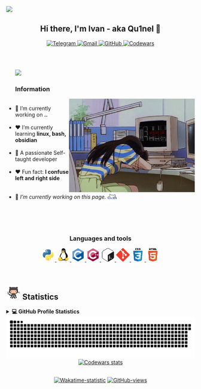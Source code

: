<img src="https://raw.githubusercontent.com/trinib/trinib/82213791fa9ff58d3ca768ddd6de2489ec23ffca/images/footer.svg" />

<h2 align="center">Hi there, I'm Ivan - aka Qu1nel 👋</h2>

<p align="center">
  <a href="https://t.me/qnllqq" target="_blank">
    <img src="https://img.shields.io/badge/Telegram-%231DA1F2.svg?&style=for-the-badge&logo=Telegram&logoColor=white&color=071A2C" alt="Telegram"/>
  </a>
  <a href="mailto:covach.qn@gmail.com" target="_blank">
    <img src="https://img.shields.io/badge/-Gmail-%230077B5.svg?&style=for-the-badge&logo=Gmail&logoColor=white&color=071A2C" alt="Gmail"/>
  </a>
  <a href="https://github.com/Qu1nel" target="_blank">
    <img src="https://img.shields.io/badge/GitHub-%23E4405F.svg?&style=for-the-badge&logo=GitHub&logoColor=white&color=071A2C" alt="GitHub"/>
  </a>
  <a href="https://www.codewars.com/users/Qu1nel" target="_blank">
    <img src="https://img.shields.io/badge/Codewars-%2312100E.svg?&style=for-the-badge&logo=Codewars&logoColor=white&color=071A2C" alt="Codewars"/>
  </a>
</p>

<br /><br />

<ul>
  <img src="https://readme-typing-svg.demolab.com?font=Fira+Code&size=22&duration=3000&pause=1000&color=FFF&width=600&lines=Welcome+to+my+GitHub+profile!;I'm+a+Ivan+Covach;I'm+passionate+Self-taught+Developer;I'm+a+Student;I'm+a+Teenager!!" />
  <h3>Information</h3>
  <img align="right" alt="Literally me.." height="250" src="./src/gifs/poor_mouse.gif" />
  <br />
  <li>🤍 I’m currently working on <b>..</b></li><br />
  <li>❤️ I’m currently learning <b>linux, bash, obsidian</b></li><br />
  <li>🤍 A passionate Self-taught developer</li><br />
  <li>❤️ Fun fact: <b>I confuse left and right side</b></li><br />
  <li><p> 🤍 <i>I’m currently working on this page.</i> <img align="center" src="./src/gifs/kit.gif" width="5%"> </p></li>
</ul>

<br /><br /><br />

<div align="center">
  <h3>Languages and tools</h3>
  <p>
    <a href="https://www.python.org" target="_blank" rel="noreferrer">
      <img src="./src/images/icons/python-original.svg" alt="python" width="36" height="36"/>
    </a>
    <a href="https://www.linux.org/" target="_blank" rel="noreferrer">
      <img src="./src/images/icons/linux-original.svg" alt="linux" width="36" height="36"/>
    </a>
    <a href="https://www.cprogramming.com/" target="_blank" rel="noreferrer">
      <img src="./src/images/icons/c-original.svg" alt="c" width="36" height="36"/>
    </a>
    <a href="https://www.w3schools.com/cpp/" target="_blank" rel="noreferrer">
      <img src="./src/images/icons/cplusplus-original.svg" alt="cplusplus" width="36" height="36"/>
    </a>
    <a href="https://www.gnu.org/software/bash/" target="_blank" rel="noreferrer">
      <img src="./src/images/icons/gnu_bash-icon.svg" alt="bash" width="36" height="36"/>
    </a>
    <a href="https://git-scm.com/" target="_blank" rel="noreferrer">
      <img src="./src/images/icons/git-scm-icon.svg" alt="git" width="36" height="36"/>
    </a>
    <a href="https://www.w3schools.com/css/" target="_blank" rel="noreferrer">
      <img src="./src/images/icons/css3-original-wordmark.svg" alt="css3" width="36" height="36"/>
    </a>
    <a href="https://www.w3.org/html/" target="_blank" rel="noreferrer">
        <img src="./src/images/icons/html5-original-wordmark.svg" alt="html5" width="36" height="36"/>
    </a>
  </p>
</div>

<br />

<h2>
  <img src="./src/gifs/git_cat.gif" height="38px"> <b>Statistics</b>
</h2>

<details> 
  <summary><b>💻 GitHub Profile Statistics</b></summary>
  <div align="center">
    <br />
    <img height="164em" src="https://github-readme-stats.vercel.app/api?username=Qu1nel&hide_title=true&count_private=true&show_icons=true&title_color=fff&icon_color=fff&bg_color=1,000000,c23616&text_color=B1B1B1&border_radius=10&hide_border=true" />
    <img height="164em" src="https://github-readme-stats.vercel.app/api/top-langs/?username=Qu1nel&show_icons=true&title_color=fff&icon_color=fff&bg_color=1,c23616,000000&text_color=fff&border_radius=10&hide_border=true&layout=compact" />
  </div>
  <br />
  <img src="https://github-readme-activity-graph.cyclic.app/graph?username=Qu1nel&color=e84118&bg_color=000&line=e84118&point=dcdde1&custom_title=Contribution%20Graph&radius=16&hide_border=true&height=350" />
</details>

<img src="https://github.com/Qu1nel/Qu1nel/blob/output/github-contribution-grid-snake.svg" alt="Snake animation" />

<div align="center">
  <a href="https://www.codewars.com/users/Qu1nel"><img src="https://www.codewars.com/users/Qu1nel/badges/large" alt="Codewars stats"/></a>
  <br /><br />
  <p><a href="https://wakatime.com/@6efc9f56-8f60-4806-a65f-c4e46651bbd0"><img src="https://wakatime.com/badge/user/6efc9f56-8f60-4806-a65f-c4e46651bbd0.svg?style=flat-square"  alt="Wakatime-statistic" /></a> <a href="https://github.com/Qu1nel"><img src="https://komarev.com/ghpvc/?username=Qu1nelw&style=flat-square&color=blueviolet"  alt="GitHub-views" /></a></p>
</div>
